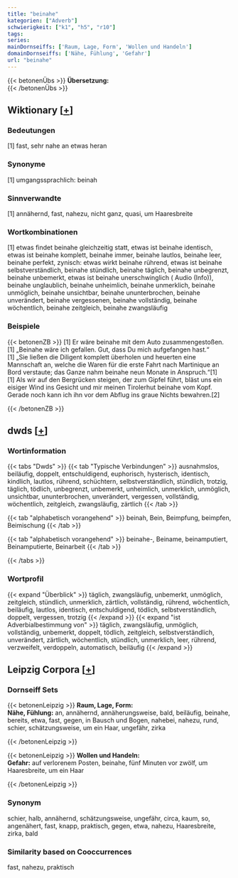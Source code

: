 ```yaml
---
title: "beinahe"
kategorien: ["Adverb"]
schwierigkeit: ["k1", "h5", "r10"]
tags:
series:
mainDornseiffs: ['Raum, Lage, Form', 'Wollen und Handeln']
domainDornseiffs: ['Nähe, Fühlung', 'Gefahr']
url: "beinahe"
---
```


{{< betonenÜbs >}}
**Übersetzung:**  
{{< /betonenÜbs >}}

## Wiktionary [[+](https://de.wiktionary.org/wiki/beinahe)]

### Bedeutungen
[1] fast, sehr nahe an etwas heran  

### Synonyme
[1] umgangssprachlich: beinah  

### Sinnverwandte
[1] annähernd, fast, nahezu, nicht ganz, quasi, um Haaresbreite  

### Wortkombinationen
[1] etwas findet beinahe gleichzeitig statt, etwas ist beinahe identisch, etwas ist beinahe komplett, beinahe immer, beinahe lautlos, beinahe leer, beinahe perfekt, zynisch: etwas wirkt beinahe rührend, etwas ist beinahe selbstverständlich, beinahe stündlich, beinahe täglich, beinahe unbegrenzt, beinahe unbemerkt,  etwas ist beinahe unerschwinglich ( Audio (Info)), beinahe unglaublich, beinahe unheimlich, beinahe unmerklich, beinahe unmöglich, beinahe unsichtbar, beinahe ununterbrochen, beinahe unverändert, beinahe vergessenen, beinahe vollständig, beinahe wöchentlich, beinahe zeitgleich, beinahe zwangsläufig  

### Beispiele
{{< betonenZB >}}
[1] Er wäre beinahe mit dem Auto zusammengestoßen.  
[1] „Beinahe wäre ich gefallen. Gut, dass Du mich aufgefangen hast.“  
[1] „Sie ließen die Diligent komplett überholen und heuerten eine Mannschaft an, welche die Waren für die erste Fahrt nach Martinique an Bord verstaute; das Ganze nahm beinahe neun Monate in Anspruch.“[1]  
[1] Als wir auf den Bergrücken steigen, der zum Gipfel führt, bläst uns ein eisiger Wind ins Gesicht und mir meinen Tirolerhut beinahe vom Kopf. Gerade noch kann ich ihn vor dem Abflug ins graue Nichts bewahren.[2]  

{{< /betonenZB >}}


## dwds [[+](https://www.dwds.de/wb/beinahe)]

### Wortinformation
{{< tabs "Dwds" >}}
{{< tab "Typische Verbindungen" >}}
ausnahmslos, beiläufig, doppelt, entschuldigend, euphorisch, hysterisch, identisch, kindlich, lautlos, rührend, schüchtern, selbstverständlich, stündlich, trotzig, täglich, tödlich, unbegrenzt, unbemerkt, unheimlich, unmerklich, unmöglich, unsichtbar, ununterbrochen, unverändert, vergessen, vollständig, wöchentlich, zeitgleich, zwangsläufig, zärtlich
{{< /tab >}}

{{< tab "alphabetisch vorangehend" >}}
beinah, Bein, Beimpfung, beimpfen, Beimischung
{{< /tab >}}

{{< tab "alphabetisch vorangehend" >}}
beinahe-, Beiname, beinamputiert, Beinamputierte, Beinarbeit
{{< /tab >}}

{{< /tabs >}}

### Wortprofil
{{< expand "Überblick" >}} täglich, zwangsläufig, unbemerkt, unmöglich, zeitgleich, stündlich, unmerklich, zärtlich, vollständig, rührend, wöchentlich, beiläufig, lautlos, identisch, entschuldigend, tödlich, selbstverständlich, doppelt, vergessen, trotzig {{< /expand >}}
{{< expand "ist Adverbialbestimmung von" >}} täglich, zwangsläufig, unmöglich, vollständig, unbemerkt, doppelt, tödlich, zeitgleich, selbstverständlich, unverändert, zärtlich, wöchentlich, stündlich, unmerklich, leer, rührend, verzweifelt, verdoppeln, automatisch, beiläufig {{< /expand >}}

## Leipzig Corpora [[+](https://corpora.uni-leipzig.de/en/res?word=beinahe&corpusId=deu_newscrawl-public_2018)]

### Dornseiff Sets
{{< betonenLeipzig >}}
**Raum, Lage, Form:**  
**Nähe, Fühlung:** an, annähernd, annäherungsweise, bald, beiläufig, beinahe, bereits, etwa, fast, gegen, in Bausch und Bogen, nahebei, nahezu, rund, schier, schätzungsweise, um ein Haar, ungefähr, zirka  

{{< /betonenLeipzig >}}


{{< betonenLeipzig >}}
**Wollen und Handeln:**  
**Gefahr:** auf verlorenem Posten, beinahe, fünf Minuten vor zwölf, um Haaresbreite, um ein Haar  

{{< /betonenLeipzig >}}

### Synonym
schier, halb, annähernd, schätzungsweise, ungefähr, circa, kaum, so, angenähert, fast, knapp, praktisch, gegen, etwa, nahezu, Haaresbreite, zirka, bald


### Similarity based on Cooccurrences
fast, nahezu, praktisch

